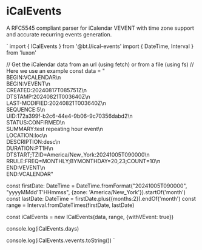 # iCalEvents
A RFC5545 compliant parser for iCalendar VEVENT with time zone support and accurate recurring events generation.

`
import { ICalEvents } from '@bt.l/ical-events'
import { DateTime, Interval } from 'luxon'

// Get the iCalendar data from an url (using fetch) or from a file (using fs)
// Here we use an example
const data = "\
BEGIN:VCALENDAR\n\
BEGIN:VEVENT\n\
CREATED:20240817T085751Z\n\
DTSTAMP:20240821T003640Z\n\
LAST-MODIFIED:20240821T003640Z\n\
SEQUENCE:5\n\
UID:172a399f-b2c6-44e4-9b06-9c70356dabd2\n\
STATUS:CONFIRMED\n\
SUMMARY:test repeating hour event\n\
LOCATION:loc\n\
DESCRIPTION:desc\n\
DURATION:PT1H\n\
DTSTART;TZID=America/New_York:20241005T090000\n\
RRULE:FREQ=MONTHLY;BYMONTHDAY=20,23;COUNT=10\n\
END:VEVENT\n\
END:VCALENDAR"

const firstDate: DateTime = DateTime.fromFormat("20241005T090000", "yyyyMMdd'T'HHmmss", {zone: 'America/New_York'}).startOf('month')
const lastDate: DateTime = firstDate.plus({months:2}).endOf('month')
const range = Interval.fromDateTimes(firstDate, lastDate)

const iCalEvents = new ICalEvents(data, range, {withVEvent: true})

console.log(iCalEvents.days)

console.log(iCalEvents.vevents.toString())
`